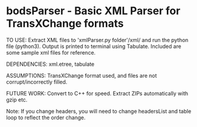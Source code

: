 # bodsParser - Basic XML Parser for TransXChange formats

TO USE: Extract XML files to 'xmlParser.py folder'/xml/ and run the python
file (python3). Output is printed to terminal using Tabulate. Included are
some sample xml files for reference.

DEPENDENCIES: xml.etree, tabulate

ASSUMPTIONS: TransXChange format used, and files are not corrupt/incorrectly
filled. 

FUTURE WORK: Convert to C++ for speed. Extract ZIPs automatically with gzip
etc. 

Note: If you change headers, you will need to change headersList and
table loop to reflect the order change.
